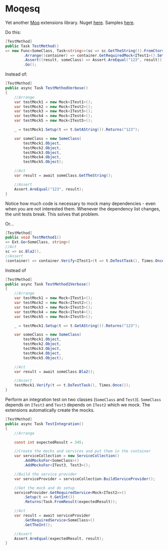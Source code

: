 # Moqesq

Yet another [Moq](https://github.com/moq/moq) extensions library. Nuget [here](https://www.nuget.org/packages/Moqesq). Samples [here](https://github.com/MelbourneDeveloper/Moqesq/blob/b65585d05df6cdead69009baf37b36975c7628df/src/Moqesq.Tests/UnitTest1.cs#L10).

Do this:
```cs
[TestMethod]
public Task TestMethod()
=> new Func<SomeClass, Task<string>>(sc => sc.GetTheString()).FromCtors()
        .Arrange((container) => container.GetRequiredMock<ITest1>().Setup(t => t.GetAString()).Returns("123"))
        .Assert((result, someClass) => Assert.AreEqual("123", result))
        .Go();
```

Instead of:

```cs
[TestMethod]
public async Task TestMethodVerbose()
{
    //Arrange
    var testMock1 = new Mock<ITest1>();
    var testMock2 = new Mock<ITest2>();
    var testMock3 = new Mock<ITest3>();
    var testMock4 = new Mock<ITest4>();
    var testMock5 = new Mock<ITest5>();

    _ = testMock1.Setup(t => t.GetAString()).Returns("123");

    var someClass = new SomeClass(
        testMock1.Object,
        testMock2.Object,
        testMock3.Object,
        testMock4.Object,
        testMock5.Object);

    //Act
    var result = await someClass.GetTheString();

    //Assert
    Assert.AreEqual("123", result);
}
```
Notice how much code is necessary to mock many dependencies - even when you are not interested them. Whenever the dependency list changes, the unit tests break. This solves that problem. 

Or...

```cs
[TestMethod]
public void TestMethod1()
=> Ext.Go<SomeClass, string>(
//Act
sc => sc.Bla2(),
//Assert
(container) => container.Verify<ITest1>(t => t.DoTestTask(), Times.Once()));
```

Instead of

```cs
[TestMethod]
public async Task TestMethod1Verbose()
{
    //Arrange
    var testMock1 = new Mock<ITest1>();
    var testMock2 = new Mock<ITest2>();
    var testMock3 = new Mock<ITest3>();
    var testMock4 = new Mock<ITest4>();
    var testMock5 = new Mock<ITest5>();

    _ = testMock1.Setup(t => t.GetAString()).Returns("123");

    var someClass = new SomeClass(
        testMock1.Object,
        testMock2.Object,
        testMock3.Object,
        testMock4.Object,
        testMock5.Object);

    //Act
    var result = await someClass.Bla2();

    //Assert
    testMock1.Verify(t => t.DoTestTask(), Times.Once());
}
```

Perform an integration test on two classes (`SomeClass` and `Test3`). `SomeClass` depends on `ITest3` and `Test3` depends on `ITest2` which we mock. The extensions automatically create the mocks.

```cs
[TestMethod]
public async Task TestIntegration()
{
    //Arrange

    const int expectedResult = 345;

    //Create the mocks and services and put them in the container
    var serviceCollection = new ServiceCollection()
        .AddMocksFor<SomeClass>()
        .AddMocksFor<ITest3, Test3>();

    //Build the service provider
    var serviceProvider = serviceCollection.BuildServiceProvider();

    //Get the mock and do setup
    serviceProvider.GetRequiredService<Mock<ITest2>>()
        .Setup(t => t.GetInt())
        .Returns(Task.FromResult(expectedResult));

    //Act
    var result = await serviceProvider
        .GetRequiredService<SomeClass>()
        .GetTheInt();

    //Assert
    Assert.AreEqual(expectedResult, result);
}
```

